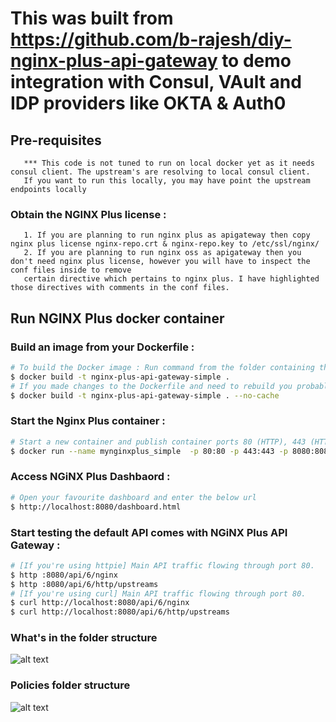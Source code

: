 # This was built from https://github.com/b-rajesh/diy-nginx-plus-api-gateway to demo integration with Consul, VAult and IDP providers like OKTA & Auth0

## Pre-requisites
```
   *** This code is not tuned to run on local docker yet as it needs consul client. The upstream's are resolving to local consul client.
   If you want to run this locally, you may have point the upstream endpoints locally
```
### Obtain the NGINX Plus license :
```
   1. If you are planning to run nginx plus as apigateway then copy nginx plus license nginx-repo.crt & nginx-repo.key to /etc/ssl/nginx/
   2. If you are planning to run nginx oss as apigateway then you don't need nginx plus license, however you will have to inspect the conf files inside to remove 
   certain directive which pertains to nginx plus. I have highlighted those directives with comments in the conf files.
```

## Run NGINX Plus docker container

### Build an image from your Dockerfile :

```bash
# To build the Docker image : Run command from the folder containing the `Dockerfile`
$ docker build -t nginx-plus-api-gateway-simple .
# If you made changes to the Dockerfile and need to rebuild you probably need to use--no-cache
$ docker build -t nginx-plus-api-gateway-simple . --no-cache
```

### Start the Nginx Plus container :

```bash
# Start a new container and publish container ports 80 (HTTP), 443 (HTTPS), 8000 (Demo instructions) and 8080 (NGINX Plus Dashboard) to the host
$ docker run --name mynginxplus_simple  -p 80:80 -p 443:443 -p 8080:8080 -p 8000:8000 -p 9000:9000 -d nginx-plus-api-gateway-simple
```

### Access NGiNX Plus Dashbaord :

```bash
# Open your favourite dashboard and enter the below url
$ http://localhost:8080/dashboard.html
```

### Start testing the default API comes with NGiNX Plus API Gateway :

```bash
# [If you're using httpie] Main API traffic flowing through port 80. 
$ http :8080/api/6/nginx
$ http :8080/api/6/http/upstreams
# [If you're using curl] Main API traffic flowing through port 80.
$ curl http://localhost:8080/api/6/nginx
$ curl http://localhost:8080/api/6/http/upstreams

```

### What's in the folder structure
![alt text](image/Folders.png)

### Policies folder structure
![alt text](image/Policy_Folders.png)